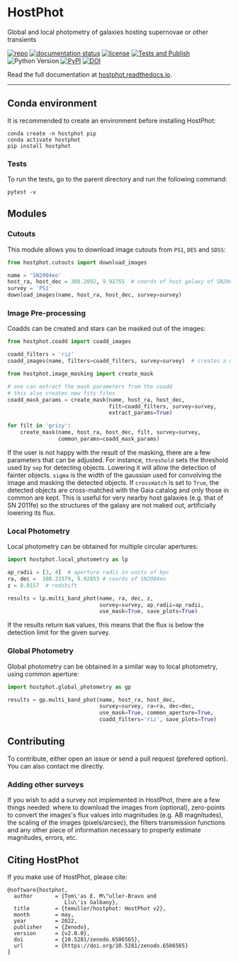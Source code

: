 # HostPhot

Global and local photometry of galaxies hosting supernovae or other transients

[![repo](https://img.shields.io/badge/GitHub-temuller%2Fhostphot-blue.svg?style=flat)](https://github.com/temuller/hostphot)
[![documentation status](https://readthedocs.org/projects/hostphot/badge/?version=latest&style=flat)](https://hostphot.readthedocs.io/en/latest/?badge=latest)
[![license](http://img.shields.io/badge/license-MIT-blue.svg?style=flat)](https://github.com/temuller/hostphot/blob/master/LICENSE)
[![Tests and Publish](https://github.com/temuller/hostphot/actions/workflows/main.yml/badge.svg)](https://github.com/temuller/hostphot/actions/workflows/main.yml)
![Python Version](https://img.shields.io/badge/Python-3.8%2B-blue)
[![PyPI](https://img.shields.io/pypi/v/hostphot?label=PyPI&logo=pypi&logoColor=white)](https://pypi.org/project/hostphot/)
[![DOI](https://zenodo.org/badge/DOI/10.5281/zenodo.6469981.svg)](https://doi.org/10.5281/zenodo.6469981)


Read the full documentation at [hostphot.readthedocs.io](https://hostphot.readthedocs.io/en/latest/).
___
## Conda environment

It is recommended to create an environment before installing HostPhot:

```code
conda create -n hostphot pip
conda activate hostphot
pip install hostphot
```

### Tests

To run the tests, go to the parent directory and run the following command:

```code
pytest -v
```

## Modules

### Cutouts

This module allows you to download image cutouts from `PS1`, `DES` and `SDSS`:

```python
from hostphot.cutouts import download_images

name = 'SN2004eo'
host_ra, host_dec = 308.2092, 9.92755  # coords of host galaxy of SN2004eo
survey = 'PS1'
download_images(name, host_ra, host_dec, survey=survey)
```

### Image Pre-processing

Coadds can be created and stars can be masked out of the images:

```python
from hostphot.coadd import coadd_images

coadd_filters = 'riz'
coadd_images(name, filters=coadd_filters, survey=survey)  # creates a new fits file
```

```python
from hostphot.image_masking import create_mask

# one can extract the mask parameters from the coadd
# this also creates new fits files
coadd_mask_params = create_mask(name, host_ra, host_dec,
                                filt=coadd_filters, survey=survey,
                                extract_params=True)  

for filt in 'grizy':
    create_mask(name, host_ra, host_dec, filt, survey=survey,
                common_params=coadd_mask_params)
```

If the user is not happy with the result of the masking, there are a few parameters that can be adjusted. For instance, `threshold` sets the threshold used by `sep` for detecting objects. Lowering it will allow the detection of fainter objects. `sigma` is the width of the gaussian used for convolving the image and masking the detected objects. If `crossmatch` is set to `True`, the detected objects are cross-matched with the Gaia catalog and only those in common are kept. This is useful for very nearby host galaxies (e.g. that of SN 2011fe) so the structures of the galaxy are not maked out, artificially lowering its flux.

### Local Photometry

Local photometry can be obtained for multiple circular apertures:


```python
import hostphot.local_photometry as lp

ap_radii = [3, 4]  # aperture radii in units of kpc
ra, dec =  308.22579, 9.92853 # coords of SN2004eo
z = 0.0157  # redshift

results = lp.multi_band_phot(name, ra, dec, z,
                             survey=survey, ap_radii=ap_radii, 
                             use_mask=True, save_plots=True)
```

If the results return `NaN` values, this means that the flux is below the detection limit for the given survey.

### Global Photometry

Global photometry can be obtained in a similar way to local photometry, using common aperture:

```python
import hostphot.global_photometry as gp

results = gp.multi_band_phot(name, host_ra, host_dec, 
                             survey=survey, ra=ra, dec=dec,
                             use_mask=True, common_aperture=True, 
                             coadd_filters='riz', save_plots=True)
```

## Contributing

To contribute, either open an issue or send a pull request (prefered option). You can also contact me directly.

### Adding other surveys

If you wish to add a survey not implemented in HostPhot, there are a few things needed: where to download the images from (optional), zero-points to convert the images's flux values into magnitudes (e.g. AB magnitudes), the scaling of the images (pixels/arcsec), the filters transmission functions and any other piece of information necessary to properly estimate magnitudes, errors, etc. 


## Citing HostPhot

If you make use of HostPhot, please cite:

```code
@software{hostphot,
  author       = {Tom\'as E. M\"uller-Bravo and
                  Llu\'is Galbany},
  title        = {temuller/hostphot: HostPhot v2},
  month        = may,
  year         = 2022,
  publisher    = {Zenodo},
  version      = {v2.0.0},
  doi          = {10.5281/zenodo.6586565},
  url          = {https://doi.org/10.5281/zenodo.6586565}
}
```
